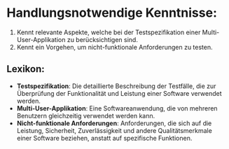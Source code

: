 # **Handlungsnotwendige Kenntnisse:**  

1. Kennt relevante Aspekte, welche bei der Testspezifikation einer Multi-User-Applikation zu berücksichtigen sind.  
2. Kennt ein Vorgehen, um nicht-funktionale Anforderungen zu testen.

## **Lexikon:**

- **Testspezifikation**: Die detaillierte Beschreibung der Testfälle, die zur Überprüfung der Funktionalität und Leistung einer Software verwendet werden.
- **Multi-User-Applikation**: Eine Softwareanwendung, die von mehreren Benutzern gleichzeitig verwendet werden kann.
- **Nicht-funktionale Anforderungen**: Anforderungen, die sich auf die Leistung, Sicherheit, Zuverlässigkeit und andere Qualitätsmerkmale einer Software beziehen, anstatt auf spezifische Funktionen.

